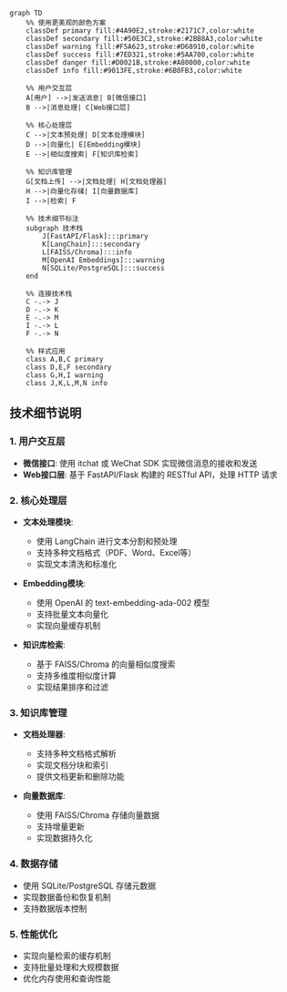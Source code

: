```mermaid
graph TD
    %% 使用更美观的颜色方案
    classDef primary fill:#4A90E2,stroke:#2171C7,color:white
    classDef secondary fill:#50E3C2,stroke:#2BB8A3,color:white
    classDef warning fill:#F5A623,stroke:#D68910,color:white
    classDef success fill:#7ED321,stroke:#5AA700,color:white
    classDef danger fill:#D0021B,stroke:#A80000,color:white
    classDef info fill:#9013FE,stroke:#6B0FB3,color:white

    %% 用户交互层
    A[用户] -->|发送消息| B[微信接口]
    B -->|消息处理| C[Web接口层]
    
    %% 核心处理层
    C -->|文本预处理| D[文本处理模块]
    D -->|向量化| E[Embedding模块]
    E -->|相似度搜索| F[知识库检索]
    
    %% 知识库管理
    G[文档上传] -->|文档处理| H[文档处理器]
    H -->|向量化存储| I[向量数据库]
    I -->|检索| F
    
    %% 技术细节标注
    subgraph 技术栈
        J[FastAPI/Flask]:::primary
        K[LangChain]:::secondary
        L[FAISS/Chroma]:::info
        M[OpenAI Embeddings]:::warning
        N[SQLite/PostgreSQL]:::success
    end
    
    %% 连接技术栈
    C -.-> J
    D -.-> K
    E -.-> M
    I -.-> L
    F -.-> N
    
    %% 样式应用
    class A,B,C primary
    class D,E,F secondary
    class G,H,I warning
    class J,K,L,M,N info
```

## 技术细节说明

### 1. 用户交互层
- **微信接口**: 使用 itchat 或 WeChat SDK 实现微信消息的接收和发送
- **Web接口层**: 基于 FastAPI/Flask 构建的 RESTful API，处理 HTTP 请求

### 2. 核心处理层
- **文本处理模块**: 
  - 使用 LangChain 进行文本分割和预处理
  - 支持多种文档格式（PDF、Word、Excel等）
  - 实现文本清洗和标准化

- **Embedding模块**:
  - 使用 OpenAI 的 text-embedding-ada-002 模型
  - 支持批量文本向量化
  - 实现向量缓存机制

- **知识库检索**:
  - 基于 FAISS/Chroma 的向量相似度搜索
  - 支持多维度相似度计算
  - 实现结果排序和过滤

### 3. 知识库管理
- **文档处理器**:
  - 支持多种文档格式解析
  - 实现文档分块和索引
  - 提供文档更新和删除功能

- **向量数据库**:
  - 使用 FAISS/Chroma 存储向量数据
  - 支持增量更新
  - 实现数据持久化

### 4. 数据存储
- 使用 SQLite/PostgreSQL 存储元数据
- 实现数据备份和恢复机制
- 支持数据版本控制

### 5. 性能优化
- 实现向量检索的缓存机制
- 支持批量处理和大规模数据
- 优化内存使用和查询性能 